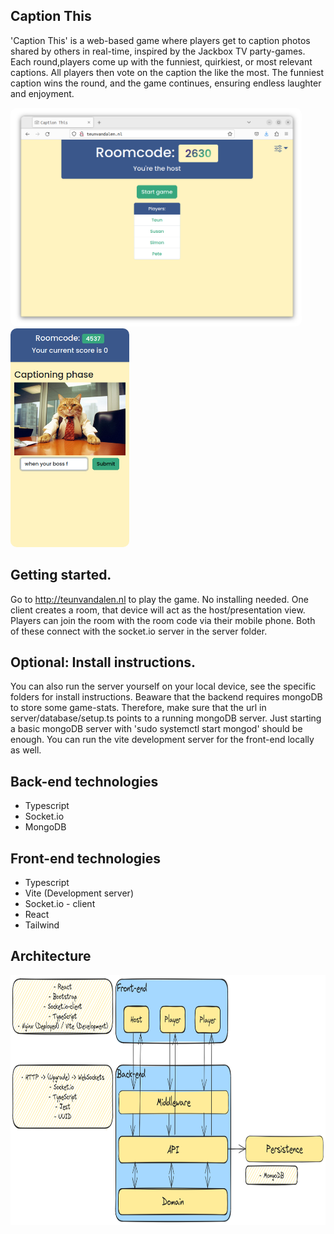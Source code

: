 ## Caption This
'Caption This' is a web-based game where players get to caption photos shared by others in real-time, inspired by the Jackbox TV party-games. Each round,players come up with the funniest, quirkiest, or most relevant captions. All players then vote on the caption the like the most. The funniest caption wins the round, and the game continues, ensuring endless laughter and enjoyment. 

<img alt="Game screenshot Host" height="350" style="border-radius: 10px;" src="./client/src/assets/Screenshot_host.png"/>
<img alt="Game screenshot Player" height="350" style="border-radius: 10px;" src="./client/src/assets/Screenshot_player.png"/>

## Getting started. 
Go to http://teunvandalen.nl to play the game. No installing needed. One client creates a room, that device will act as the host/presentation view. Players can join the room with the room code via their mobile phone. Both of these connect with the socket.io server in the server folder.

## Optional: Install instructions.
You can also run the server yourself on your local device, see the specific folders for install instructions. Beaware that the backend requires mongoDB to store some game-stats. Therefore, make sure that the url in server/database/setup.ts points to a running mongoDB server. Just starting a basic mongoDB server with 'sudo systemctl start mongod' should be enough. 
You can run the vite development server for the front-end locally as well. 

## Back-end technologies
- Typescript
- Socket.io
- MongoDB

## Front-end technologies
- Typescript
- Vite (Development server)
- Socket.io - client
- React
- Tailwind

## Architecture
<img alt="Game architecture" height="400" src="./client/src/assets/Architecture_CaptionThis.png"/>
